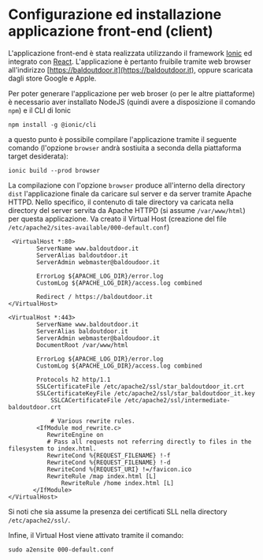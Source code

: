 # Configurazione ed installazione applicazione front-end (client)


L'applicazione front-end è stata realizzata utilizzando il framework [Ionic](https://ionicframework.com/) ed integrato con [React](https://react.dev/). L'applicazione è pertanto fruibile tramite web browser all'indirizzo [https://baldoutdoor.it](https://baldoutdoor.it), oppure scaricata dagli store Google e Apple.

Per poter generare l'applicazione per web broser (o per le altre piattaforme) è necessario aver installato NodeJS (quindi avere a disposizione il comando `npm`) e il CLI di Ionic

```
npm install -g @ionic/cli
```

a questo punto è possibile compilare l'applicazione tramite il seguente comando (l'opzione `browser` andrà sostiuita a seconda della piattaforma target desiderata):

```
ionic build --prod browser
```

La compilazione con l'opzione `browser` produce all'interno della directory `dist` l'applicazione finale da caricare sul server e da server tramite Apache HTTPD. Nello specifico, il contenuto di tale directory va caricata nella directory del server servita da Apache HTTPD (si assume `/var/www/html`) per questa applicazione. Va creato il Virtual Host (creazione del file `/etc/apache2/sites-available/000-default.conf`) 

```
 <VirtualHost *:80>
        ServerName www.baldoutdoor.it
        ServerAlias baldoutdoor.it
        ServerAdmin webmaster@baldoudoor.it

        ErrorLog ${APACHE_LOG_DIR}/error.log
        CustomLog ${APACHE_LOG_DIR}/access.log combined

        Redirect / https://baldoutdoor.it
</VirtualHost>

<VirtualHost *:443>
        ServerName www.baldoutdoor.it
        ServerAlias baldoutdoor.it
        ServerAdmin webmaster@baldoudoor.it
        DocumentRoot /var/www/html

        ErrorLog ${APACHE_LOG_DIR}/error.log
        CustomLog ${APACHE_LOG_DIR}/access.log combined

        Protocols h2 http/1.1
        SSLCertificateFile /etc/apache2/ssl/star_baldoutdoor_it.crt
        SSLCertificateKeyFile /etc/apache2/ssl/star_baldoutdoor_it.key        
		    SSLCACertificateFile /etc/apache2/ssl/intermediate-baldoutdoor.crt
		
		    # Various rewrite rules.
        <IfModule mod_rewrite.c>
           RewriteEngine on
           # Pass all requests not referring directly to files in the filesystem to index.html.
           RewriteCond %{REQUEST_FILENAME} !-f
           RewriteCond %{REQUEST_FILENAME} !-d
           RewriteCond %{REQUEST_URI} !=/favicon.ico
           RewriteRule /map index.html [L]
		       RewriteRule /home index.html [L]
       </IfModule>
</VirtualHost>
```

Si noti che sia assume la presenza dei certificati SLL nella directory `/etc/apache2/ssl/`.


Infine, il Virtual Host viene attivato tramite il comando:

```
sudo a2ensite 000-default.conf
```

